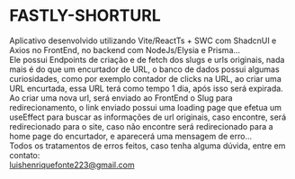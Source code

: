 # FASTLY-SHORTURL

Aplicativo desenvolvido utilizando Vite/ReactTs + SWC com ShadcnUI e Axios no FrontEnd, no backend com NodeJs/Elysia e Prisma... 
<br/>
Ele possui Endpoints de criação e de fetch dos slugs e urls originais, nada mais é do que um encurtador de URL, o banco de dados possui algumas curiosidades, como por exemplo contador de clicks na URL, ao criar uma URL encurtada, essa URL terá como tempo 1 dia, após isso será expirada.
<br/>
Ao criar uma nova url, será enviado ao FrontEnd o Slug para redirecionamento, o link enviado possui uma loading page que efetua um useEffect para buscar as informações de url originais, caso encontre, será redirecionado para o site, caso não encontre será redirecionado para a home page do encurtador, e aparecerá uma mensagem de erro...
<br/>
Todos os tratamentos de erros feitos, caso tenha alguma dúvida, entre em contato:
<br/>
luishenriquefonte223@gmail.com
